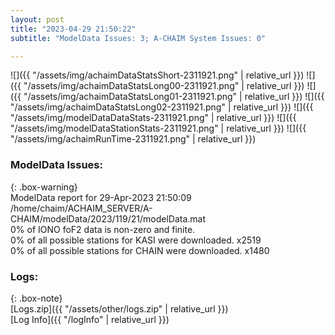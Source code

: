 ```yaml
---
layout: post
title: "2023-04-29 21:50:22"
subtitle: "ModelData Issues: 3; A-CHAIM System Issues: 0"

---
```


![]({{ "/assets/img/achaimDataStatsShort-2311921.png" | relative_url }})
![]({{ "/assets/img/achaimDataStatsLong00-2311921.png" | relative_url }})
![]({{ "/assets/img/achaimDataStatsLong01-2311921.png" | relative_url }})
![]({{ "/assets/img/achaimDataStatsLong02-2311921.png" | relative_url }})
![]({{ "/assets/img/modelDataDataStats-2311921.png" | relative_url }})
![]({{ "/assets/img/modelDataStationStats-2311921.png" | relative_url }})
![]({{ "/assets/img/achaimRunTime-2311921.png" | relative_url }})


### ModelData Issues:  
  
{: .box-warning}  
 ModelData report for 29-Apr-2023 21:50:09   
 /home/chaim/ACHAIM_SERVER/A-CHAIM/modelData/2023/119/21/modelData.mat   
 0% of IONO foF2 data is non-zero and finite.   
 0% of all possible stations for KASI were downloaded. x2519   
 0% of all possible stations for CHAIN were downloaded. x1480   
  


### Logs:  
  
{: .box-note}  
[Logs.zip]({{ "/assets/other/logs.zip" | relative_url }})  
[Log Info]({{ "/logInfo" | relative_url }})  
